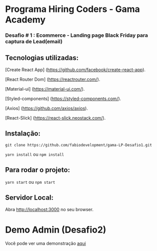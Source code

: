 # Programa Hiring Coders - Gama Academy
### Desafio # 1 : Ecommerce - Landing page Black Friday para captura de Lead(email)
## Tecnologias utilizadas:

[Create React App] (https://github.com/facebook/create-react-app).

[React Router Dom] (https://reactrouter.com/).

[Material-ui] (https://material-ui.com/).

[Styled-components] (https://styled-components.com/).

[Axios] (https://github.com/axios/axios).

[React-Slick] (https://react-slick.neostack.com/).

### 

## Instalação:

`git clone https://github.com/fabiodevelopment/gama-LP-Desafio1.git`

`yarn install` ou `npm install`

## Para rodar o projeto:

`yarn start` ou `npm start`

## Servidor Local:

Abra [http://localhost:3000](http://localhost:3000) no seu browser.

# Demo Admin (Desafio2)

Você pode ver uma demonstração [aqui](https://gama-desafio2-admin.netlify.app/admin/)
